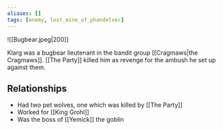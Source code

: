 ```yaml
---
aliases: []
tags: [enemy, lost_mine_of_phandelver]
---
```

![[Bugbear.jpeg|200]]

Klarg was a bugbear lieutenant in the bandit group [[Cragmaws|the Cragmaws]]. [[The Party]] killed him as revenge for the ambush he set up against them.

## Relationships
- Had two pet wolves, one which was killed by [[The Party]]
- Worked for [[King Grohl]]
- Was the boss of [[Yemick]] the goblin
